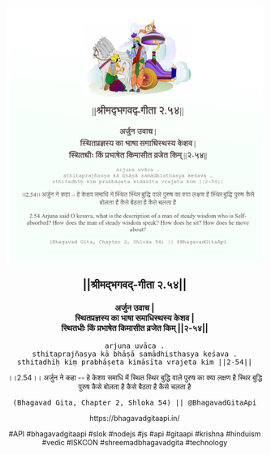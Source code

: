 <img src="../../asset/BG_2_54.png"/>
<center><h2>||श्रीमद्‍भगवद्‍-गीता २.५४||</h2>
<h3>अर्जुन उवाच |<br/>स्थितप्रज्ञस्य का भाषा समाधिस्थस्य केशव |<br/>स्थितधीः किं प्रभाषेत किमासीत व्रजेत किम् ||२-५४||</h3>
<pre>arjuna uvāca .<br/>sthitaprajñasya kā bhāṣā samādhisthasya keśava .<br/>sthitadhīḥ kiṃ prabhāṣeta kimāsīta vrajeta kim ||2-54||</pre>
<p>।।2.54।। अर्जुन ने कहा -- हे केशव  समाधि में स्थित स्थिर बुद्धि वाले पुरुष का क्या लक्षण है स्थिर बुद्धि पुरुष कैसे बोलता है कैसे बैठता है  कैसे चलता है</p>
<pre>(Bhagavad Gita, Chapter 2, Shloka 54) || @BhagavadGitaApi</pre><p>https://bhagavadgitaapi.in/</p><p>#API #bhagavadgitaapi #slok #nodejs #js #api #gitaapi #krishna #hinduism #vedic #ISKCON #shreemadbhagavadgita #technology</p></center>